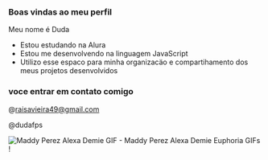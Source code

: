 ### Boas vindas ao meu perfil 

Meu nome é Duda

- Estou estudando na Alura
- Estou me desenvolvendo na linguagem JavaScript
- Utilizo esse espaco para minha organizacäo e compartihamento dos meus projetos desenvolvidos

### voce entrar em contato comigo

@raisavieira49@gmail.com

@dudafps

![]()
<img src="https://media1.tenor.com/m/cL7OmSccESQAAAAC/maddy-perez-alexa-demie.gif" alt="Maddy Perez Alexa Demie GIF - Maddy Perez Alexa Demie Euphoria GIFs"/>!


